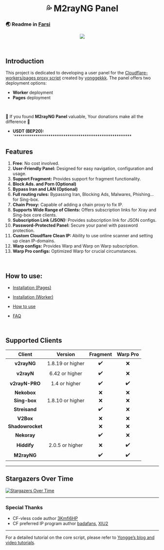 <h1 align="center">💦 M2rayNG Panel</h1>

### 🌏 Readme in [Farsi](README_fa.md)

<p align="center">
  <img src="docs/assets/images/Panel0.jpg">
</p>
<br>

## Introduction
This project is dedicated to developing a user panel for the [Cloudflare-workers/pages proxy script](https://github.com/yonggekkk/Cloudflare-workers-pages-vless) created by [yonggekkk](https://github.com/yonggekkk). The panel offers two deployment options: 
- **Worker** deployment
- **Pages** deployment
<br>

🌟 If you found **M2rayNG Panel** valuable, Your donations make all the difference 🌟
- **USDT (BEP20):** `*******************************************************

## Features

1. **Free**: No cost involved.
2. **User-Friendly Panel:** Designed for easy navigation, configuration and usage.
3. **Support Fragment:** Provides support for fragment functionality.
4. **Block Ads. and Porn (Optional)**
5. **Bypass Iran and LAN (Optional)**
6. **Full routing rules:** Bypassing Iran, Blocking Ads, Malwares, Phishing... for Sing-box.
7. **Chain Proxy:** Capable of adding a chain proxy to fix IP.
8. **Supports Wide Range of Clients:** Offers subscription links for Xray and Sing-box core clients.
9. **Subscription Link (JSON):** Provides subscription link for JSON configs.
10. **Password-Protected Panel:** Secure your panel with password protection.
11. **Custom Cloudflare Clean IP:** Ability to use online scanner and setting up clean IP-domains.
12. **Warp configs:** Provides Warp and Warp on Warp subscription.
13. **Warp Pro configs:** Optimized Warp for crucial circumstances.
<br>

## How to use:
- [Installation (Pages)](docs/pages_installation_fa.md)

- [Installation (Worker)](docs/worker_installation_fa.md)

- [How to use](docs/configuration_fa.md)

- [FAQ](docs/faq.md)
<br>

## Supported Clients
| Client  | Version | Fragment | Warp Pro |
| :-------------: | :-------------: | :-------------: | :-------------: |
| **v2rayNG**  | 1.8.19 or higher  | :heavy_check_mark: | :x: |
| **v2rayN**  | 6.42 or higher  | :heavy_check_mark: | :x: |
| **v2rayN-PRO**  | 1.4 or higher  | :heavy_check_mark: | :heavy_check_mark: |
| **Nekobox**  |   | :x: | :x: |
| **Sing-box**  | 1.8.10 or higher  | :x: | :x: |
| **Streisand**  |   | :heavy_check_mark: | :x: |
| **V2Box**  |   | :x: | :x: |
| **Shadowrocket**  |   | :x: | :x: |
| **Nekoray**  |   | :heavy_check_mark: | :x: |
| **Hiddify**  | 2.0.5 or higher  | :x: | :heavy_check_mark: |
| **M2rayNG**  |   | :heavy_check_mark: | :heavy_check_mark: |


---

## Stargazers Over Time
[![Stargazers Over Time](https://starchart.cc/bia-pain-bache/BPB-Worker-Panel.svg?variant=adaptive)](https://starchart.cc/bia-pain-bache/BPB-Worker-Panel)

---

### Special Thanks
- CF-vless code author [3Kmfi6HP](https://github.com/3Kmfi6HP/EDtunnel)
- CF preferred IP program author [badafans](https://github.com/badafans/Cloudflare-IP-SpeedTest), [XIU2](https://github.com/XIU2/CloudflareSpeedTest)

---

For a detailed tutorial on the core script, please refer to [Yongge’s blog and video tutorials](https://ygkkk.blogspot.com/2023/07/cfworkers-vless.html).
